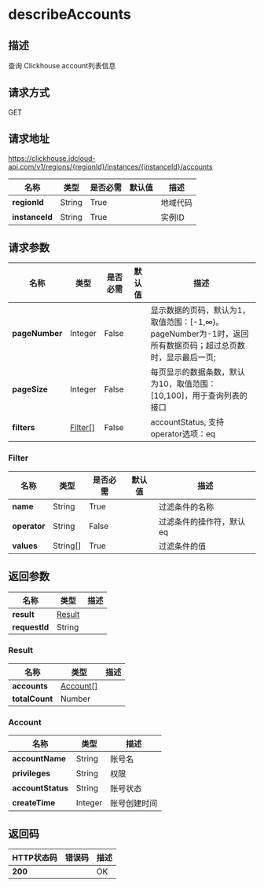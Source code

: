 # describeAccounts


## 描述
查询 Clickhouse account列表信息

## 请求方式
GET

## 请求地址
https://clickhouse.jdcloud-api.com/v1/regions/{regionId}/instances/{instanceId}/accounts

|名称|类型|是否必需|默认值|描述|
|---|---|---|---|---|
|**regionId**|String|True| |地域代码|
|**instanceId**|String|True| |实例ID|

## 请求参数
|名称|类型|是否必需|默认值|描述|
|---|---|---|---|---|
|**pageNumber**|Integer|False| |显示数据的页码，默认为1，取值范围：[-1,∞)。pageNumber为-1时，返回所有数据页码；超过总页数时，显示最后一页;|
|**pageSize**|Integer|False| |每页显示的数据条数，默认为10，取值范围：[10,100]，用于查询列表的接口|
|**filters**|[Filter[]](describeaccounts#filter)|False| |accountStatus, 支持operator选项：eq<br>|
### <div id="filter">Filter</div>
|名称|类型|是否必需|默认值|描述|
|---|---|---|---|---|
|**name**|String|True| |过滤条件的名称|
|**operator**|String|False| |过滤条件的操作符，默认eq|
|**values**|String[]|True| |过滤条件的值|

## 返回参数
|名称|类型|描述|
|---|---|---|
|**result**|[Result](describeaccounts#result)| |
|**requestId**|String| |
### <div id="result">Result</div>
|名称|类型|描述|
|---|---|---|
|**accounts**|[Account[]](describeaccounts#account)| |
|**totalCount**|Number| |
### <div id="account">Account</div>
|名称|类型|描述|
|---|---|---|
|**accountName**|String|账号名|
|**privileges**|String|权限|
|**accountStatus**|String|账号状态|
|**createTime**|Integer|账号创建时间|

## 返回码
|HTTP状态码|错误码|描述|
|---|---|---|
|**200**||OK|

